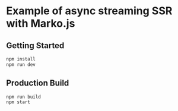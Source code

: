 # Example of async streaming SSR with Marko.js

## Getting Started

```bash
npm install
npm run dev
```

## Production Build

```bash
npm run build
npm start
```
